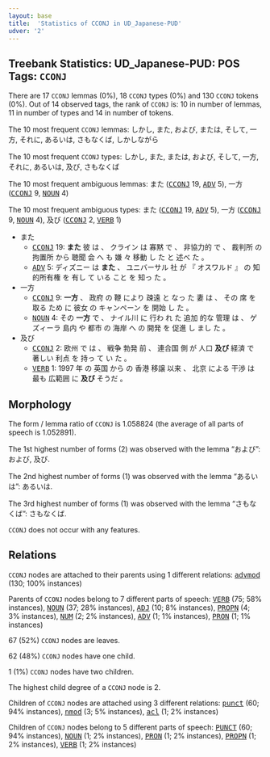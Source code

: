 ```yaml
---
layout: base
title:  'Statistics of CCONJ in UD_Japanese-PUD'
udver: '2'
---
```


## Treebank Statistics: UD_Japanese-PUD: POS Tags: `CCONJ`

There are 17 `CCONJ` lemmas (0%), 18 `CCONJ` types (0%) and 130 `CCONJ` tokens (0%).
Out of 14 observed tags, the rank of `CCONJ` is: 10 in number of lemmas, 11 in number of types and 14 in number of tokens.

The 10 most frequent `CCONJ` lemmas: しかし, また, および, または, そして, 一方, それに, あるいは, さもなくば, しかしながら

The 10 most frequent `CCONJ` types:  しかし, また, または, および, そして, 一方, それに, あるいは, 及び, さもなくば

The 10 most frequent ambiguous lemmas: また (<tt><a href="ja_pud-pos-CCONJ.html">CCONJ</a></tt> 19, <tt><a href="ja_pud-pos-ADV.html">ADV</a></tt> 5), 一方 (<tt><a href="ja_pud-pos-CCONJ.html">CCONJ</a></tt> 9, <tt><a href="ja_pud-pos-NOUN.html">NOUN</a></tt> 4)

The 10 most frequent ambiguous types:  また (<tt><a href="ja_pud-pos-CCONJ.html">CCONJ</a></tt> 19, <tt><a href="ja_pud-pos-ADV.html">ADV</a></tt> 5), 一方 (<tt><a href="ja_pud-pos-CCONJ.html">CCONJ</a></tt> 9, <tt><a href="ja_pud-pos-NOUN.html">NOUN</a></tt> 4), 及び (<tt><a href="ja_pud-pos-CCONJ.html">CCONJ</a></tt> 2, <tt><a href="ja_pud-pos-VERB.html">VERB</a></tt> 1)


* また
  * <tt><a href="ja_pud-pos-CCONJ.html">CCONJ</a></tt> 19: <b>また</b> 彼 は 、 クライン は 寡黙 で 、 非協力的 で 、 裁判所 の 拘置所 から 聴聞 会 へ も 嫌 々 移動 し た と 述べ た 。
  * <tt><a href="ja_pud-pos-ADV.html">ADV</a></tt> 5: ディズニー は <b>また</b> 、 ユニバーサル 社 が 『 オスワルド 』 の 知的所有権 を 有し て いる こと を 知っ た 。
* 一方
  * <tt><a href="ja_pud-pos-CCONJ.html">CCONJ</a></tt> 9: <b>一方</b> 、 政府 の 鞭 により 疎遠 と なっ た 妻 は 、 その 席 を 取る ため に 彼女 の キャンペーン を 開始 し た 。
  * <tt><a href="ja_pud-pos-NOUN.html">NOUN</a></tt> 4: その <b>一方</b> で 、 ナイル川 に 行わ れ た 追加 的な 管理 は 、 ゲズィーラ 島内 や 都市 の 海岸 へ の 開発 を 促進 し まし た 。
* 及び
  * <tt><a href="ja_pud-pos-CCONJ.html">CCONJ</a></tt> 2: 欧州 で は 、 戦争 勃発 前 、 連合国 側 が 人口 <b>及び</b> 経済 で 著しい 利点 を 持っ て い た 。
  * <tt><a href="ja_pud-pos-VERB.html">VERB</a></tt> 1: 1997 年 の 英国 から の 香港 移譲 以来 、 北京 による 干渉 は 最も 広範囲 に <b>及び</b> そうだ 。

## Morphology

The form / lemma ratio of `CCONJ` is 1.058824 (the average of all parts of speech is 1.052891).

The 1st highest number of forms (2) was observed with the lemma “および”: および, 及び.

The 2nd highest number of forms (1) was observed with the lemma “あるいは”: あるいは.

The 3rd highest number of forms (1) was observed with the lemma “さもなくば”: さもなくば.

`CCONJ` does not occur with any features.


## Relations

`CCONJ` nodes are attached to their parents using 1 different relations: <tt><a href="ja_pud-dep-advmod.html">advmod</a></tt> (130; 100% instances)

Parents of `CCONJ` nodes belong to 7 different parts of speech: <tt><a href="ja_pud-pos-VERB.html">VERB</a></tt> (75; 58% instances), <tt><a href="ja_pud-pos-NOUN.html">NOUN</a></tt> (37; 28% instances), <tt><a href="ja_pud-pos-ADJ.html">ADJ</a></tt> (10; 8% instances), <tt><a href="ja_pud-pos-PROPN.html">PROPN</a></tt> (4; 3% instances), <tt><a href="ja_pud-pos-NUM.html">NUM</a></tt> (2; 2% instances), <tt><a href="ja_pud-pos-ADV.html">ADV</a></tt> (1; 1% instances), <tt><a href="ja_pud-pos-PRON.html">PRON</a></tt> (1; 1% instances)

67 (52%) `CCONJ` nodes are leaves.

62 (48%) `CCONJ` nodes have one child.

1 (1%) `CCONJ` nodes have two children.

The highest child degree of a `CCONJ` node is 2.

Children of `CCONJ` nodes are attached using 3 different relations: <tt><a href="ja_pud-dep-punct.html">punct</a></tt> (60; 94% instances), <tt><a href="ja_pud-dep-nmod.html">nmod</a></tt> (3; 5% instances), <tt><a href="ja_pud-dep-acl.html">acl</a></tt> (1; 2% instances)

Children of `CCONJ` nodes belong to 5 different parts of speech: <tt><a href="ja_pud-pos-PUNCT.html">PUNCT</a></tt> (60; 94% instances), <tt><a href="ja_pud-pos-NOUN.html">NOUN</a></tt> (1; 2% instances), <tt><a href="ja_pud-pos-PRON.html">PRON</a></tt> (1; 2% instances), <tt><a href="ja_pud-pos-PROPN.html">PROPN</a></tt> (1; 2% instances), <tt><a href="ja_pud-pos-VERB.html">VERB</a></tt> (1; 2% instances)

